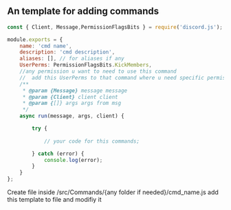 ## An template for adding commands 
```js
const { Client, Message,PermissionFlagsBits } = require('discord.js');

module.exports = {
    name: 'cmd name',
    description: 'cmd description',
    aliases: [], // for aliases if any 
    UserPerms: PermissionFlagsBits.KickMembers,
    //any permission u want to need to use this command
    //  add this UserPerms to that command where u need specific permission  to run cmd else remove it or comment it 
    /**
     * @param {Message} message message
     * @param {Client} client client
     * @param {[]} args args from msg
     */
    async run(message, args, client) {

        try {
            
            // your code for this commands;

        } catch (error) {
            console.log(error);
        }
    }
};
```
Create file inside /src/Commands/{any folder if needed}/cmd_name.js
add this template to file and modifiy it